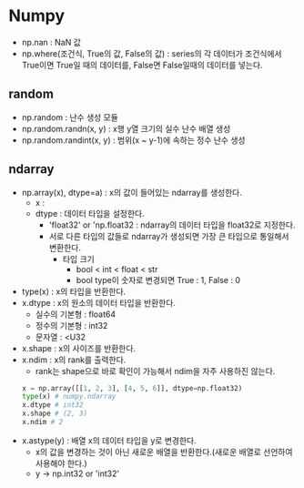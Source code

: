 # Numpy
- np.nan : NaN 값
- np.where(조건식, True의 값, False의 값) : series의 각 데이터가 조건식에서 True이면 True일 때의 데이터를, False면 False일때의 데이터를 넣는다.

## random
- np.random : 난수 생성 모듈
- np.random.randn(x, y) : x행 y열 크기의 실수 난수 배열 생성
- np.random.randint(x, y) : 범위(x ~ y-1)에 속하는 정수 난수 생성

## ndarray
- np.array(x), dtype=a) : x의 값이 들어있는 ndarray를 생성한다.
  - x : 
  - dtype : 데이터 타입을 설정한다.
    - 'float32' or 'np.float32 : ndarray의 데이터 타입을 float32로 지정한다.
    - 서로 다른 타입의 값들로 ndarray가 생성되면 가장 큰 타입으로 통일해서 변환한다.
      - 타입 크기
        - bool < int < float < str
        - bool type이 숫자로 변경되면 True : 1, False : 0
- type(x) : x의 타입을 반환한다.
- x.dtype : x의 원소의 데이터 타입을 반환한다.
  - 실수의 기본형 : float64
  - 정수의 기본형 : int32
  - 문자열 : <U32
- x.shape : x의 사이즈를 반환한다.
- x.ndim : x의 rank를 출력한다.
  - rank는 shape으로 바로 확인이 가능해서 ndim을 자주 사용하진 않는다.
  ```python
  x = np.array([[1, 2, 3], [4, 5, 6]], dtype=np.float32)
  type(x) # numpy.ndarray
  x.dtype # int32
  x.shape # (2, 3)
  x.ndim # 2
  ```
- x.astype(y) : 배열 x의 데이터 타입을 y로 변경한다.
  - x의 값을 변경하는 것이 아닌 새로운 배열을 반환한다.(새로운 배열로 선언하여 사용해야 한다.)
  - y -> np.int32 or 'int32'
  
<br>
<br>
<br>
